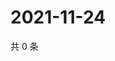 # 2021-11-24

共 0 条

<!-- BEGIN WEIBO -->
<!-- 最后更新时间 Wed Nov 24 2021 07:14:10 GMT+0800 (China Standard Time) -->

<!-- END WEIBO -->

